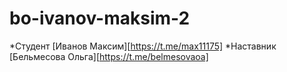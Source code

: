 # bo-ivanov-maksim-2
*Студент [Иванов Максим][https://t.me/max11175]
*Наставник [Бельмесова Ольга][https://t.me/belmesovaoa]

